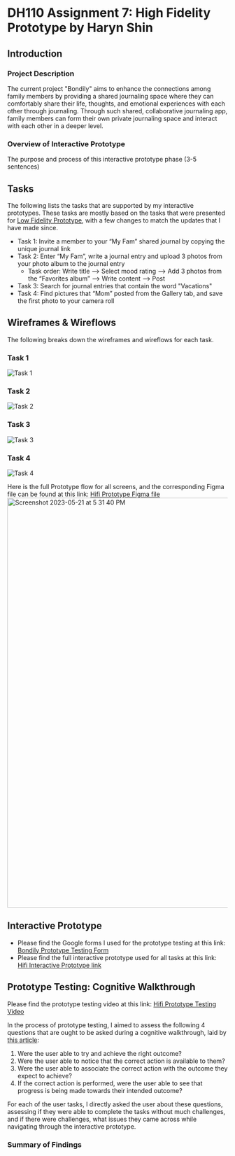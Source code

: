 # DH110 Assignment 7: High Fidelity Prototype by Haryn Shin
## Introduction
### Project Description
The current project "Bondily" aims to enhance the connections among family members by providing a shared journaling space where they can comfortably share their life, thoughts, and emotional experiences with each other through journaling. Through such shared, collaborative journaling app, family members can form their own private journaling space and interact with each other in a deeper level.

### Overview of Interactive Prototype
The purpose and process of this interactive prototype phase (3-5 sentences)

## Tasks
The following lists the tasks that are supported by my interactive prototypes. These tasks are mostly based on the tasks that were presented for [Low Fidelity Prototype](https://github.com/harynshin/DH110-HARYNSHIN/blob/main/Assignments/A5_lowfi_prototype.md), with a few changes to match the updates that I have made since. 

- Task 1: Invite a member to your “My Fam” shared journal by copying the unique journal link 
- Task 2: Enter “My Fam”, write a journal entry and upload 3 photos from your photo album to the journal entry 
  - Task order: Write title --> Select mood rating --> Add 3 photos from the “Favorites album” --> Write content --> Post
- Task 3: Search for journal entries that contain the word "Vacations"
- Task 4: Find pictures that “Mom” posted from the Gallery tab, and save the first photo to your camera roll

## Wireframes & Wireflows
The following breaks down the wireframes and wireflows for each task. 
### Task 1
![Task 1](https://github.com/harynshin/DH110-HARYNSHIN/assets/116034969/5ab8e419-af79-4a7d-b0d2-843f506a487a)

### Task 2
![Task 2](https://github.com/harynshin/DH110-HARYNSHIN/assets/116034969/5e4fb686-791c-4d2a-8a78-4aa0e1d1c6b6)

### Task 3
![Task 3](https://github.com/harynshin/DH110-HARYNSHIN/assets/116034969/e7547a4b-74ee-41d2-915c-72c1f8e668a8)

### Task 4
![Task 4](https://github.com/harynshin/DH110-HARYNSHIN/assets/116034969/e9d3e9b8-04d2-4cc2-b949-8ffa655f396c)

Here is the full Prototype flow for all screens, and the corresponding Figma file can be found at this link: [Hifi Prototype Figma file](https://www.figma.com/file/4twDn9DJpKNgK0MMNSx9Yk/DH110-PROJECT?type=design&node-id=49%3A244&t=K4U9TsbapQpZIMps-1)
<img width="937" alt="Screenshot 2023-05-21 at 5 31 40 PM" src="https://github.com/harynshin/DH110-HARYNSHIN/assets/116034969/944bc891-23cf-41f9-82a3-8c9a1ceb83c0">

## Interactive Prototype
- Please find the Google forms I used for the prototype testing at this link: [Bondily Prototype Testing Form](https://forms.gle/Rzit5nMrEh4oNDuj9)
- Please find the full interactive prototype  used for all tasks at this link: [Hifi Interactive Prototype link](https://www.figma.com/proto/4twDn9DJpKNgK0MMNSx9Yk/DH110-PROJECT?type=design&node-id=49-898&scaling=scale-down&page-id=49%3A244&starting-point-node-id=49%3A898&show-proto-sidebar=1)


## Prototype Testing: Cognitive Walkthrough
Please find the prototype testing video at this link: [Hifi Prototype Testing Video]()

In the process of prototype testing, I aimed to assess the following 4 questions that are ought to be asked during a cognitive walkthrough, laid by [this article](https://www.interaction-design.org/literature/article/how-to-conduct-a-cognitive-walkthrough):
  1) Were the user able to try and achieve the right outcome?
  2) Were the user able to notice that the correct action is available to them?
  3) Were the user able to associate the correct action with the outcome they expect to achieve?
  4) If the correct action is performed, were the user able to see that progress is being made towards their intended outcome?

For each of the user tasks, I directly asked the user about these questions, assessing if they were able to complete the tasks without much challenges, and if there were challenges, what issues they came across while navigating through the interactive prototype.  

### Summary of Findings



